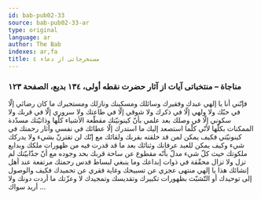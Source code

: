 ```yaml
---
id: bab-pub02-33
source: bab-pub02-33-ar
type: original
language: ar
author: The Bab
indexes: ar,fa
title: مستخرجاتى از دعاء ٤
---
```

### مناجاة – منتخباتى آيات از آثار حضرت نقطه أولى، ۱۳٤ بديع، الصفحة ۱۲۳

فإنّني أنا يا إلهي عبدك وفقيرك وسائلك ومسكينك ونازلك ومستجيرك ما كان رضائي إلّا في حبّك ولا ولهي إلّا في ذكرك ولا شوقي إلّا في طاعتك ولا سروري إلّا في قربك ولا سكوني إلّا في وصلك بعد علمي بأنّ كينونيّتك مقطّعة الأشياء كلّها وذاتيّتك مسدّدة الممكنات بكلّها لأنّي كلّما استصعد إليك ما استدرك إلّا عطائك في نفسي وآثار رحمتك في كينونيّتي فكيف يمكن لمن قد خلقته بقربك ولقائك مع إنّك لن تقترنّ بشيء ولا يدركك شيء وكيف يمكن للعبد عرفانك وثنائك بعد ما قد قدرت فيه من ظهورات ملكك وبدايع ملكوتك حيث كلّ شيء مدلّ بأنّه مقطوع عن ساحة قربك بحد وجوده مع أنّ جذّابيّتك لم تزل ولا تزال محقّقة في ذوات إبداعك وما ينبغي لبساط قدس رحمتك مرتفعة عند أهل إنشائك هذا يا إلهي منتهى عجزي عن تسبيحك وغاية فقري عن تحميدك فكيف والوصول إلى توحيدك أو التّشبّث بظهورات تكبيرك وتقديسك وتمجيدك لا وعزّتك ما أردت دونك ولا أريد سواك ...